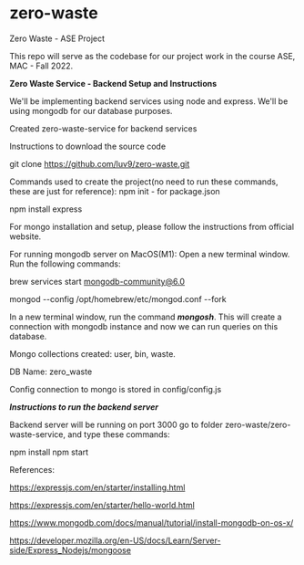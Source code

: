 # zero-waste
Zero Waste - ASE Project

This repo will serve as the codebase for our project work in the course ASE, MAC - Fall 2022. 

**Zero Waste Service - Backend Setup and Instructions**

We'll be implementing backend services using node and express. We'll be using mongodb for our database purposes.

Created zero-waste-service for backend services

Instructions to download the source code

git clone https://github.com/luv9/zero-waste.git

Commands used to create the project(no need to run these commands, these are just for reference):
npm init - for package.json

npm install express 

For mongo installation and setup, please follow the instructions from official website.



For running mongodb server on MacOS(M1):
Open a new terminal window. Run the following commands:

brew services start mongodb-community@6.0

mongod --config /opt/homebrew/etc/mongod.conf --fork

In a new terminal window, run the command ***mongosh***. This will create a connection with mongodb instance and now we can run queries on this database. 

Mongo collections created: user, bin, waste.

DB Name: zero_waste

Config connection to mongo is stored in config/config.js



***Instructions to run the backend server***

Backend server will be running on port 3000
go to folder zero-waste/zero-waste-service, and type these commands:


npm install
npm start



References:

https://expressjs.com/en/starter/installing.html

https://expressjs.com/en/starter/hello-world.html

https://www.mongodb.com/docs/manual/tutorial/install-mongodb-on-os-x/

https://developer.mozilla.org/en-US/docs/Learn/Server-side/Express_Nodejs/mongoose

